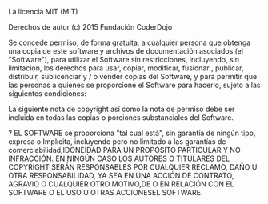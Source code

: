La licencia MIT (MIT)

Derechos de autor (c) 2015 Fundación CoderDojo

Se concede permiso, de forma gratuita, a cualquier persona que obtenga una copia de este software y archivos de documentación asociados (el "Software"), para utilizar el Software sin restricciones, incluyendo, sin limitación, los derechos para usar, copiar, modificar, fusionar , publicar, distribuir, sublicenciar y / o vender copias del Software, y para permitir que las personas a quienes se proporcione el Software para hacerlo, sujeto a las siguientes condiciones:

La siguiente nota de copyright así como la nota de permiso debe ser incluida en todas las copias o porciones substanciales del  Software.

? EL SOFTWARE se proporciona "tal cual está", sin garantía de ningún tipo, expresa o Implícita, incluyendo pero no limitado a las garantías de comerciabilidad,IDONEIDAD PARA UN PROPÓSITO PARTICULAR Y NO INFRACCIÓN. EN NINGÚN CASO LOS AUTORES O TITULARES DEL COPYRIGHT SERÁN RESPONSABLES POR CUALQUIER RECLAMO, DAÑO U OTRA RESPONSABILIDAD, YA SEA EN UNA ACCIÓN DE CONTRATO, AGRAVIO O CUALQUIER OTRO MOTIVO,DE O EN RELACIÓN CON EL SOFTWARE O EL USO U OTRAS ACCIONESEL SOFTWARE.
